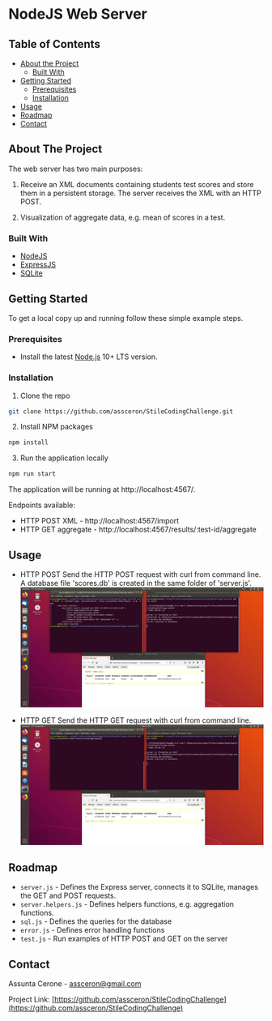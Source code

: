 # NodeJS Web Server

<!-- TABLE OF CONTENTS -->
## Table of Contents

* [About the Project](#about-the-project)
  * [Built With](#built-with)
* [Getting Started](#getting-started)
  * [Prerequisites](#prerequisites)
  * [Installation](#installation)
* [Usage](#usage)
* [Roadmap](#roadmap)
* [Contact](#contact)

<!-- ABOUT THE PROJECT -->
## About The Project

The web server has two main purposes:
1. Receive an XML documents containing students test scores and store them in a persistent storage.
   The server receives the XML with an HTTP POST.
   
2. Visualization of aggregate data, e.g. mean of scores in a test.
   

### Built With

* [NodeJS](https://nodejs.org/en/)
* [ExpressJS](https://expressjs.com/)
* [SQLite](https://www.sqlite.org/index.html)

<!-- GETTING STARTED -->
## Getting Started

To get a local copy up and running follow these simple example steps.

### Prerequisites
* Install the latest [Node.js](https://nodejs.org/en/download/) 10+ LTS version.

### Installation

1. Clone the repo
```sh
git clone https://github.com/assceron/StileCodingChallenge.git
```
2. Install NPM packages
```sh
npm install 
```
3. Run the application locally
```sh
npm run start 
```
The application will be running at http://localhost:4567/. 

Endpoints available: 
* HTTP POST XML -  http://localhost:4567/import 
* HTTP GET aggregate - http://localhost:4567/results/:test-id/aggregate 

<!-- USAGE EXAMPLES -->
## Usage
* HTTP POST 
 Send the HTTP POST request with curl from command line. 
 A database file 'scores.db' is created in the same folder of 'server.js'. 
 ![post-image]

* HTTP GET
Send the HTTP GET request with curl from command line.
 ![get-image]

<!-- ROADMAP -->
## Roadmap
- `server.js` - Defines the Express server, connects it to SQLite, manages the GET and POST requests. 
- `server.helpers.js` - Defines helpers functions, e.g. aggregation functions.
- `sql.js` - Defines the queries for the database
- `error.js` - Defines error handling functions
- `test.js` - Run examples of HTTP POST and GET on the server 

<!-- CONTACT -->
## Contact

Assunta Cerone - assceron@gmail.com

Project Link: [https://github.com/assceron/StileCodingChallenge](https://github.com/assceron/StileCodingChallenge)

<!-- IMAGES -->
[post-image]: images/post.png
[get-image]: images/get.png

